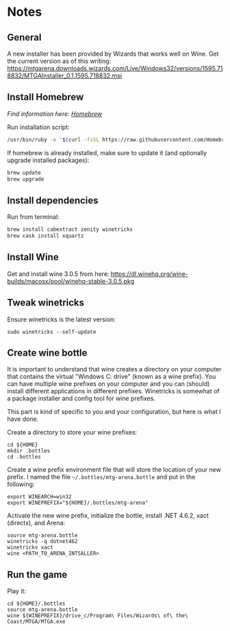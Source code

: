 # Notes

## General

A new installer has been provided by Wizards that works well on Wine. Get the current version as of this writing: https://mtgarena.downloads.wizards.com/Live/Windows32/versions/1595.718832/MTGAInstaller_0.1.1595.718832.msi

## Install Homebrew

_Find information here: [Homebrew](https://brew.sh)_

Run installation script:

```bash
/usr/bin/ruby -e "$(curl -fsSL https://raw.githubusercontent.com/Homebrew/install/master/install)"
```

If homebrew is already installed, make sure to update it (and optionally upgrade installed packages):

```bash
brew update
brew upgrade
```

## Install dependencies

Run from terminal:

```bash
brew install cabextract zenity winetricks
brew cask install xquartz
```

## Install Wine

Get and install wine 3.0.5 from here: https://dl.winehq.org/wine-builds/macosx/pool/winehq-stable-3.0.5.pkg

## Tweak winetricks

Ensure winetricks is the latest version:

```
sudo winetricks --self-update
```

## Create wine bottle

It is important to understand that wine creates a directory on your computer that contains the virtual "Windows C: drive" (known as a wine prefix). You can have multiple wine prefixes on your computer and you can (should) install different applications in different prefixes. Winetricks is somewhat of a package installer and config tool for wine prefixes.

This part is kind of specific to you and your configuration, but here is what I have done.

Create a directory to store your wine prefixes:

```
cd ${HOME}
mkdir .bottles
cd .bottles
```

Create a wine prefix environment file that will store the location of your new prefix. I named the file `~/.bottles/mtg-arena.bottle` and put in the following:

```
export WINEARCH=win32 
export WINEPREFIX="${HOME}/.bottles/mtg-arena"
```

Activate the new wine prefix, initialize the bottle, install .NET 4.6.2, xact (directx), and Arena:

```
source mtg-arena.bottle
winetricks -q dotnet462
winetricks xact
wine <PATH_TO_ARENA_INTSALLER>
```

## Run the game

Play it:

```
cd ${HOME}/.bottles
source mtg-arena.bottle
wine ${WINEPREFIX}/drive_c/Program\ Files/Wizards\ of\ the\ Coast/MTGA/MTGA.exe 
```
